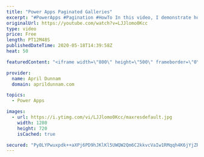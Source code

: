 ```yaml
---
title: "Power Apps Paginated Galleries"
excerpt: "#PowerApps #Pagination #HowTo In this video, I demonstrate how to add pagination to your Power Apps Galleries.  This technique utilize collections, the LastN & FirstN functions and the With function to help break down your data source into bite sized chunks.  I've created a corresponding blog post which"
originalUrl: https://youtube.com/watch?v=LJJlomo0Kcc
type: video
price: Free
length: PT12M48S
publishedDateTime: 2020-05-18T14:39:58Z
heat: 50

featuredContent: "<iframe width=\"800\" height=\"500\" frameborder=\"0\" src=\"https://www.youtube.com/embed/LJJlomo0Kcc\" allow=\"accelerometer; autoplay; encrypted-media; gyroscope; picture-in-picture\" allowfullscreen></iframe>"

provider:
  name: April Dunnam
  domain: aprildunnam.com

topics:
  - Power Apps

images:
  - url: https://i.ytimg.com/vi/LJJlomo0Kcc/maxresdefault.jpg
    width: 1280
    height: 720
    isCached: true

secured: "Py0LYPwuxpdk++aXPj6PD9hJKlKl5UWQW2Qm6C2kkvcVaIw1RMqqh4K6jYjZRGvd4itwRJMYowclFdqy8944Iv87XXgdFHFwQ85JPw89isxtaJo2eaYgsxF4npA6JO2/R7mqQiCfF32yHp7pnHxU1Aii1hk/dkMTKIxT2HWrxlKKVgAVpiRx/TYcp2LQVa06RGNPF7QhefRNZUfOds3tqr75FRqc8idxrA6u7zCfDetvgkddzVzEALZeYMtrEH2vg/GD56o/XQ2QgTL5dlY/XlhZUpQ8LHNkbyWoW+XP+893D8ur7/Ahqo8AC0kRPUlJoiNvjPfGMMulCncA6pbL4YrH1M4MtGYMn+dYyBtqhbBovKxpeBPDZW3ZjahSdYiNtKPFxD2qVnfd7ouQzpwU5IH2nQH+t/rBzaxk+qkyACU=;BtN8QRV/sOh7LDzD3BTGEw=="
---
```


